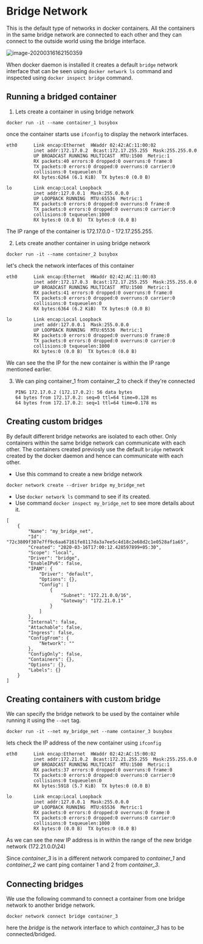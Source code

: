 # Bridge Network

This is the default type of networks in docker containers. All the containers in the same bridge network are connected to each other and they can connect to the outside world using the bridge interface. 

![image-20200316162150359](/home/shekar-android/Documents/0_My_Projects/docker-blitz/images/30_docker_network_model.png)

When docker daemon is installed it creates a default `bridge` network interface that can be seen using `docker network ls` command and inspected using `docker inspect bridge` command. 



## Running a bridged container

1. Lets create a container in using bridge network

```
docker run -it --name container_1 busybox
```

once the container starts use `ifconfig` to display the network interfaces.

```
eth0      Link encap:Ethernet  HWaddr 02:42:AC:11:00:02  
          inet addr:172.17.0.2  Bcast:172.17.255.255  Mask:255.255.0.0
          UP BROADCAST RUNNING MULTICAST  MTU:1500  Metric:1
          RX packets:40 errors:0 dropped:0 overruns:0 frame:0
          TX packets:0 errors:0 dropped:0 overruns:0 carrier:0
          collisions:0 txqueuelen:0 
          RX bytes:6264 (6.1 KiB)  TX bytes:0 (0.0 B)

lo        Link encap:Local Loopback  
          inet addr:127.0.0.1  Mask:255.0.0.0
          UP LOOPBACK RUNNING  MTU:65536  Metric:1
          RX packets:0 errors:0 dropped:0 overruns:0 frame:0
          TX packets:0 errors:0 dropped:0 overruns:0 carrier:0
          collisions:0 txqueuelen:1000 
          RX bytes:0 (0.0 B)  TX bytes:0 (0.0 B)

```

The IP range of the container is 172.17.0.0 - 172.17.255.255. 

2. Lets create another container in using bridge network

```
docker run -it --name container_2 busybox
```

let's check the network interfaces of this container

```
eth0      Link encap:Ethernet  HWaddr 02:42:AC:11:00:03  
          inet addr:172.17.0.3  Bcast:172.17.255.255  Mask:255.255.0.0
          UP BROADCAST RUNNING MULTICAST  MTU:1500  Metric:1
          RX packets:41 errors:0 dropped:0 overruns:0 frame:0
          TX packets:0 errors:0 dropped:0 overruns:0 carrier:0
          collisions:0 txqueuelen:0 
          RX bytes:6364 (6.2 KiB)  TX bytes:0 (0.0 B)

lo        Link encap:Local Loopback  
          inet addr:127.0.0.1  Mask:255.0.0.0
          UP LOOPBACK RUNNING  MTU:65536  Metric:1
          RX packets:0 errors:0 dropped:0 overruns:0 frame:0
          TX packets:0 errors:0 dropped:0 overruns:0 carrier:0
          collisions:0 txqueuelen:1000 
          RX bytes:0 (0.0 B)  TX bytes:0 (0.0 B)
```

We can see the the IP for the new container is within the IP range mentioned earlier.



3. We can ping container_1 from container_2 to check if they're connected

   ```
   PING 172.17.0.2 (172.17.0.2): 56 data bytes
   64 bytes from 172.17.0.2: seq=0 ttl=64 time=0.128 ms
   64 bytes from 172.17.0.2: seq=1 ttl=64 time=0.178 ms
   ```

   

## Creating custom bridges

By default different bridge networks are isolated to each other. Only containers within the same bridge network can communicate with each other. The containers created previosly use the default `bridge` network created by the docker daemon and hence can communicate with each other. 



- Use this command to create a new bridge network

```
docker network create --driver bridge my_bridge_net
```

- Use `docker network ls` command to see if its created.
- Use command `docker inspect my_bridge_net` to see more details about it.

```
[
    {
        "Name": "my_bridge_net",
        "Id": "72c3809f307e7ff9c6aa67161fe8117da3a7ee5c4d18c2e68d2c1e0528af1a65",
        "Created": "2020-03-16T17:00:12.428597899+05:30",
        "Scope": "local",
        "Driver": "bridge",
        "EnableIPv6": false,
        "IPAM": {
            "Driver": "default",
            "Options": {},
            "Config": [
                {
                    "Subnet": "172.21.0.0/16",
                    "Gateway": "172.21.0.1"
                }
            ]
        },
        "Internal": false,
        "Attachable": false,
        "Ingress": false,
        "ConfigFrom": {
            "Network": ""
        },
        "ConfigOnly": false,
        "Containers": {},
        "Options": {},
        "Labels": {}
    }
]
```



## Creating containers with custom bridge

We can specify the bridge network to be used by the container while running it using the `--net` tag. 

```
docker run -it --net my_bridge_net --name container_3 busybox
```

lets check the IP address of the new container using `ifconfig`

```
eth0      Link encap:Ethernet  HWaddr 02:42:AC:15:00:02  
          inet addr:172.21.0.2  Bcast:172.21.255.255  Mask:255.255.0.0
          UP BROADCAST RUNNING MULTICAST  MTU:1500  Metric:1
          RX packets:37 errors:0 dropped:0 overruns:0 frame:0
          TX packets:0 errors:0 dropped:0 overruns:0 carrier:0
          collisions:0 txqueuelen:0 
          RX bytes:5918 (5.7 KiB)  TX bytes:0 (0.0 B)

lo        Link encap:Local Loopback  
          inet addr:127.0.0.1  Mask:255.0.0.0
          UP LOOPBACK RUNNING  MTU:65536  Metric:1
          RX packets:0 errors:0 dropped:0 overruns:0 frame:0
          TX packets:0 errors:0 dropped:0 overruns:0 carrier:0
          collisions:0 txqueuelen:1000 
          RX bytes:0 (0.0 B)  TX bytes:0 (0.0 B)
```

As we can see the new IP address is in within the range of the new bridge network (172.21.0.0\24)  



Since *container_3* is in a different network compared to *container_1* and *container_2* we cant ping container 1 and 2 from *container_3*.  



## Connecting bridges

We use the following command to connect a container from one bridge network to another bridge network. 

```
docker network connect bridge container_3
```

here the *bridge* is the network interface to which *container_3* has to be connected/bridged. 